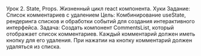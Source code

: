 Урок 2. State, Props. Жизненный цикл react компонента. Хуки
Задание: Список комментариев с удалением
Цель: Комбинирование useState, рендеринга списков и обработки событий для создания интерактивного интерфейса.
Задача:
Создать компонент CommentsList, который отображает список комментариев. Каждый комментарий должен иметь кнопку для его удаления. При нажатии на кнопку комментарий должен удаляться из списка.
